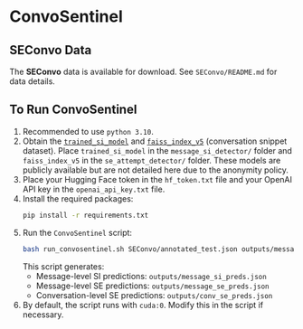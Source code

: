 # ConvoSentinel

## SEConvo Data
The **SEConvo** data is available for download. See `SEConvo/README.md` for data details.

## To Run ConvoSentinel
1. Recommended to use `python 3.10`.
2. Obtain the [`trained_si_model`](https://drive.google.com/file/d/1g1t5u-M1IvWk2bFO1U6PLNcb7qriAPEu/view?usp=sharing) and [`faiss_index_v5`](https://drive.google.com/file/d/1UeASLNxBNBwymkA4_1Oi5kyOeHpkuLhI/view?usp=sharing) (conversation snippet dataset). Place `trained_si_model` in the `message_si_detector/` folder and `faiss_index_v5` in the `se_attempt_detector/` folder. These models are publicly available but are not detailed here due to the anonymity policy.
3. Place your Hugging Face token in the `hf_token.txt` file and your OpenAI API key in the `openai_api_key.txt` file.
4. Install the required packages:
    ```sh
    pip install -r requirements.txt
    ```
5. Run the `ConvoSentinel` script:
    ```sh
    bash run_convosentinel.sh SEConvo/annotated_test.json outputs/message_si_preds.json outputs/message_se_preds.json outputs/conv_se_preds.json
    ```
    This script generates:
    - Message-level SI predictions: `outputs/message_si_preds.json`
    - Message-level SE predictions: `outputs/message_se_preds.json`
    - Conversation-level SE predictions: `outputs/conv_se_preds.json`
6. By default, the script runs with `cuda:0`. Modify this in the script if necessary.